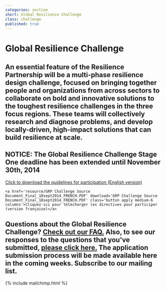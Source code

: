 ```yaml
---
categories: section
short: Global Resilience Challenge
class: challenge
published: true
---
```


# Global Resilience Challenge

## An essential feature of the Resilience Partnership will be a multi-phase resilience design challenge, focused on bringing together people and organizations from across sectors to collaborate on bold and innovative solutions to the toughest resilience challenges in the three focus regions. These teams will collectively research and diagnose problems, and develop locally-driven, high-impact solutions that can build resilience at scale.

## NOTICE: The Global Resilience Challenge Stage One deadline has been extended until November 30th, 2014

<div class='applies row'>
	<a href='resource/GRP_Source_Document.pdf' download='GRP_Guideline.pdf' class='button apply medium-6 columns'>Click to download the guidelines for participation (English version)</a>

	<a href='resource/GRP Challenge Source Document_Final_18sept2014_FRENCH.PDF' download='GRP Challenge Source Document_Final_18sept2014_FRENCH.PDF' class='button apply medium-6 columns'>Cliquez-ici pour télécharger les directives pour participer (version française)</a>
</div>

## Questions about the Global Resilience Challenge? <a href='resource/FAQ_GlobalResilienceChallenge.pdf' download='FAQ_GlobalResilienceChallenge.pdf'>Check out our FAQ.</a> Also, to see our responses to the questions that you've submitted, <a href='resource/GRP_Challenge_Responses to Challenge Questions_24 Oct 2014_final.pdf' download='GRP_Challenge_Responses to Challenge Questions_24 Oct 2014_final.pdf'>please click here.</a> The application submission process will be made available here in the coming weeks. Subscribe to our mailing list.

{% include mailchimp.html %}